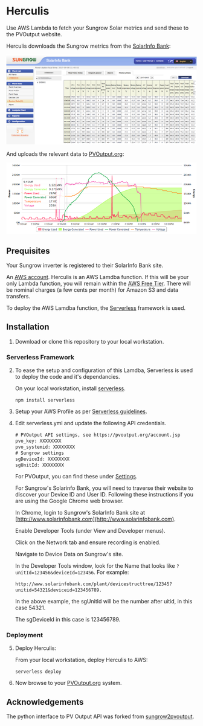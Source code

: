 # Herculis

Use AWS Lambda to fetch your Sungrow Solar metrics and send these to the PVOutput website.

Herculis downloads the Sungrow metrics from the [SolarInfo Bank](http://www.solarinfobank.com/):

![alt tag](docs/sungrow_pic.png)

And uploads the relevant data to [PVOutput.org](https://pvoutput.org):

![alt tag](docs/pvoutput_pic.png)

## Prequisites

Your Sungrow inverter is registered to their SolarInfo Bank site. 

An [AWS account](https://aws.amazon.com). Herculis is an AWS Lamdba function. 
If this will be your only Lambda function, you will remain within the 
[AWS Free Tier](https://aws.amazon.com/lambda/pricing/). There will be nominal 
charges (a few cents per month) for Amazon S3 and data transfers.

To deploy the AWS Lamdba function, the [Serverless](https://serverless.com/framework/docs/providers/aws/guide/installation/) framework is used.

## Installation

1. Download or clone this repository to your local workstation.

### Serverless Framework

2. To ease the setup and configuration of this Lamdba, Serverless is used to 
deploy the code and it's dependancies.

   On your local workstation, install [serverless](https://serverless.com/framework/docs/providers/aws/guide/installation/).

   ```
   npm install serverless
   ```

3. Setup your AWS Profile as per [Serverless guidelines](https://serverless.com/framework/docs/providers/aws/guide/credentials/).

4. Edit serverless.yml and update the following API credentials.

   ```
   # PVOutput API settings, see https://pvoutput.org/account.jsp
   pvo_key: XXXXXXXX
   pvo_systemid: XXXXXXXX
   # Sungrow settings
   sgDeviceId: XXXXXXXX
   sgUnitId: XXXXXXXX
   ```

   For PVOutput, you can find these under [Settings](https://pvoutput.org/account.jsp).

   For Sungrow's Solarinfo Bank, you will need to traverse their website to 
   discover your Device ID and User ID. Following these instructions if you are
   using the Google Chrome web browser.

   In Chrome, login to Sungrow's SolarInfo Bank site at 
   [http://www.solarinfobank.com](http://www.solarinfobank.com). 

   Enable Developer Tools (under View and Developer menus). 

   Click on the Network tab and ensure recording is enabled.

   Navigate to Device Data on Sungrow's site.

   In the Developer Tools window, look for the Name that
   looks like `?unitId=123456&deviceId=123456`. For example: 

   ```
   http://www.solarinfobank.com/plant/devicestructtree/12345?unitid=54321&deviceid=123456789.
   ```

   In the above example, the sgUnitId will be the number after 
   uitid, in this case 54321.

   The sgDeviceId in this case is 123456789.

### Deployment

5. Deploy Herculis:

   From your local workstation, deploy Herculis to AWS:

   ```
   serverless deploy 
   ```

6. Now browse to your [PVOutput.org](https://pvoutput.org/) system.

## Acknowledgements

The python interface to PV Output API was forked from [sungrow2pvoutput](https://github.com/kronicd/sungrow2pvoutput).
